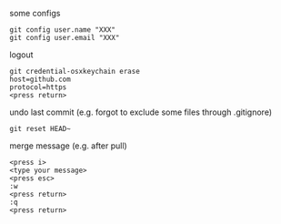 some configs
```
git config user.name "XXX"
git config user.email "XXX"
```

logout
```
git credential-osxkeychain erase
host=github.com
protocol=https
<press return>
```

undo last commit (e.g. forgot to exclude some files through .gitignore)
```
git reset HEAD~
```

merge message (e.g. after pull)
```
<press i>
<type your message>
<press esc>
:w
<press return>
:q
<press return>
```
